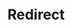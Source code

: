 ﻿---
layout: src/layouts/Redirect.astro
title: Redirect
redirect: https://octopus.com/docs/infrastructure/accounts/aws
pubDate:  2023-01-01
navSearch: false
navSitemap: false
navMenu: false
---
